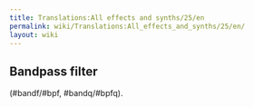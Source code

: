 ```yaml
---
title: Translations:All effects and synths/25/en
permalink: wiki/Translations:All_effects_and_synths/25/en/
layout: wiki
---
```


## Bandpass filter

(\#bandf/\#bpf, \#bandq/\#bpfq).
